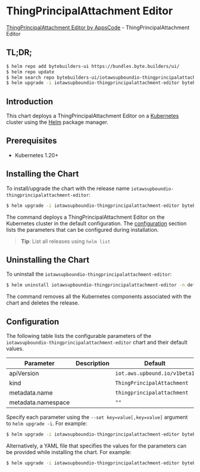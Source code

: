 # ThingPrincipalAttachment Editor

[ThingPrincipalAttachment Editor by AppsCode](https://byte.builders) - ThingPrincipalAttachment Editor

## TL;DR;

```bash
$ helm repo add bytebuilders-ui https://bundles.byte.builders/ui/
$ helm repo update
$ helm search repo bytebuilders-ui/iotawsupboundio-thingprincipalattachment-editor --version=v0.4.18
$ helm upgrade -i iotawsupboundio-thingprincipalattachment-editor bytebuilders-ui/iotawsupboundio-thingprincipalattachment-editor -n default --create-namespace --version=v0.4.18
```

## Introduction

This chart deploys a ThingPrincipalAttachment Editor on a [Kubernetes](http://kubernetes.io) cluster using the [Helm](https://helm.sh) package manager.

## Prerequisites

- Kubernetes 1.20+

## Installing the Chart

To install/upgrade the chart with the release name `iotawsupboundio-thingprincipalattachment-editor`:

```bash
$ helm upgrade -i iotawsupboundio-thingprincipalattachment-editor bytebuilders-ui/iotawsupboundio-thingprincipalattachment-editor -n default --create-namespace --version=v0.4.18
```

The command deploys a ThingPrincipalAttachment Editor on the Kubernetes cluster in the default configuration. The [configuration](#configuration) section lists the parameters that can be configured during installation.

> **Tip**: List all releases using `helm list`

## Uninstalling the Chart

To uninstall the `iotawsupboundio-thingprincipalattachment-editor`:

```bash
$ helm uninstall iotawsupboundio-thingprincipalattachment-editor -n default
```

The command removes all the Kubernetes components associated with the chart and deletes the release.

## Configuration

The following table lists the configurable parameters of the `iotawsupboundio-thingprincipalattachment-editor` chart and their default values.

|     Parameter      | Description |                 Default                 |
|--------------------|-------------|-----------------------------------------|
| apiVersion         |             | <code>iot.aws.upbound.io/v1beta1</code> |
| kind               |             | <code>ThingPrincipalAttachment</code>   |
| metadata.name      |             | <code>thingprincipalattachment</code>   |
| metadata.namespace |             | <code>""</code>                         |


Specify each parameter using the `--set key=value[,key=value]` argument to `helm upgrade -i`. For example:

```bash
$ helm upgrade -i iotawsupboundio-thingprincipalattachment-editor bytebuilders-ui/iotawsupboundio-thingprincipalattachment-editor -n default --create-namespace --version=v0.4.18 --set apiVersion=iot.aws.upbound.io/v1beta1
```

Alternatively, a YAML file that specifies the values for the parameters can be provided while
installing the chart. For example:

```bash
$ helm upgrade -i iotawsupboundio-thingprincipalattachment-editor bytebuilders-ui/iotawsupboundio-thingprincipalattachment-editor -n default --create-namespace --version=v0.4.18 --values values.yaml
```

